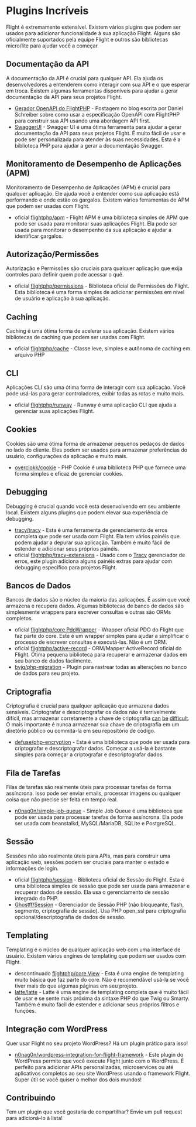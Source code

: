 # Plugins Incríveis

Flight é extremamente extensível. Existem vários plugins que podem ser usados para adicionar funcionalidade à sua aplicação Flight. Alguns são oficialmente suportados pela equipe Flight e outros são bibliotecas micro/lite para ajudar você a começar.

## Documentação da API

A documentação da API é crucial para qualquer API. Ela ajuda os desenvolvedores a entenderem como interagir com sua API e o que esperar em troca. Existem algumas ferramentas disponíveis para ajudar a gerar documentação da API para seus projetos Flight.

- [Gerador OpenAPI do FlightPHP](https://dev.to/danielsc/define-generate-and-implement-an-api-first-approach-with-openapi-generator-and-flightphp-1fb3) - Postagem no blog escrita por Daniel Schreiber sobre como usar a especificação OpenAPI com FlightPHP para construir sua API usando uma abordagem API first.
- [SwaggerUI](https://github.com/zircote/swagger-php) - Swagger UI é uma ótima ferramenta para ajudar a gerar documentação da API para seus projetos Flight. É muito fácil de usar e pode ser personalizada para atender às suas necessidades. Esta é a biblioteca PHP para ajudar a gerar a documentação Swagger.

## Monitoramento de Desempenho de Aplicações (APM)

Monitoramento de Desempenho de Aplicações (APM) é crucial para qualquer aplicação. Ele ajuda você a entender como sua aplicação está performando e onde estão os gargalos. Existem vários ferramentas de APM que podem ser usadas com Flight.
- <span class="badge bg-primary">oficial</span> [flightphp/apm](/awesome-plugins/apm) - Flight APM é uma biblioteca simples de APM que pode ser usada para monitorar suas aplicações Flight. Ela pode ser usada para monitorar o desempenho da sua aplicação e ajudar a identificar gargalos.

## Autorização/Permissões

Autorização e Permissões são cruciais para qualquer aplicação que exija controles para definir quem pode acessar o quê.

- <span class="badge bg-primary">oficial</span> [flightphp/permissions](/awesome-plugins/permissions) - Biblioteca oficial de Permissões do Flight. Esta biblioteca é uma forma simples de adicionar permissões em nível de usuário e aplicação à sua aplicação. 

## Caching

Caching é uma ótima forma de acelerar sua aplicação. Existem vários bibliotecas de caching que podem ser usadas com Flight.

- <span class="badge bg-primary">oficial</span> [flightphp/cache](/awesome-plugins/php-file-cache) - Classe leve, simples e autônoma de caching em arquivo PHP

## CLI

Aplicações CLI são uma ótima forma de interagir com sua aplicação. Você pode usá-las para gerar controladores, exibir todas as rotas e muito mais.

- <span class="badge bg-primary">oficial</span> [flightphp/runway](/awesome-plugins/runway) - Runway é uma aplicação CLI que ajuda a gerenciar suas aplicações Flight.

## Cookies

Cookies são uma ótima forma de armazenar pequenos pedaços de dados no lado do cliente. Eles podem ser usados para armazenar preferências do usuário, configurações da aplicação e muito mais.

- [overclokk/cookie](/awesome-plugins/php-cookie) - PHP Cookie é uma biblioteca PHP que fornece uma forma simples e eficaz de gerenciar cookies.

## Debugging

Debugging é crucial quando você está desenvolvendo em seu ambiente local. Existem alguns plugins que podem elevar sua experiência de debugging.

- [tracy/tracy](/awesome-plugins/tracy) - Esta é uma ferramenta de gerenciamento de erros completa que pode ser usada com Flight. Ela tem vários painéis que podem ajudar a depurar sua aplicação. Também é muito fácil de estender e adicionar seus próprios painéis.
- <span class="badge bg-primary">oficial</span> [flightphp/tracy-extensions](/awesome-plugins/tracy-extensions) - Usado com o [Tracy](/awesome-plugins/tracy) gerenciador de erros, este plugin adiciona alguns painéis extras para ajudar com debugging específico para projetos Flight.

## Bancos de Dados

Bancos de dados são o núcleo da maioria das aplicações. É assim que você armazena e recupera dados. Algumas bibliotecas de banco de dados são simplesmente wrappers para escrever consultas e outras são ORMs completos.

- <span class="badge bg-primary">oficial</span> [flightphp/core PdoWrapper](/awesome-plugins/pdo-wrapper) - Wrapper oficial PDO do Flight que faz parte do core. Este é um wrapper simples para ajudar a simplificar o processo de escrever consultas e executá-las. Não é um ORM.
- <span class="badge bg-primary">oficial</span> [flightphp/active-record](/awesome-plugins/active-record) - ORM/Mapper ActiveRecord oficial do Flight. Ótima pequena biblioteca para recuperar e armazenar dados em seu banco de dados facilmente.
- [byjg/php-migration](/awesome-plugins/migrations) - Plugin para rastrear todas as alterações no banco de dados para seu projeto.

## Criptografia

Criptografia é crucial para qualquer aplicação que armazena dados sensíveis. Criptografar e descriptografar os dados não é terrivelmente difícil, mas armazenar corretamente a chave de criptografia [can](https://stackoverflow.com/questions/6767839/where-should-i-store-an-encryption-key-for-php#:~:text=Write%20a%20php%20config%20file%20and%20store%20it,folder%20is%20not%20accessible%20to%20the%20end%20user.) [be](https://www.reddit.com/r/PHP/comments/luqsn/the_encryption_key_where_do_you_store_it/) [difficult](https://security.stackexchange.com/questions/48047/location-to-store-an-encryption-key). O mais importante é nunca armazenar sua chave de criptografia em um diretório público ou commitá-la em seu repositório de código.

- [defuse/php-encryption](/awesome-plugins/php-encryption) - Esta é uma biblioteca que pode ser usada para criptografar e descriptografar dados. Começar a usá-la é bastante simples para começar a criptografar e descriptografar dados.

## Fila de Tarefas

Filas de tarefas são realmente úteis para processar tarefas de forma assíncrona. Isso pode ser enviar emails, processar imagens ou qualquer coisa que não precise ser feita em tempo real.

- [n0nag0n/simple-job-queue](/awesome-plugins/simple-job-queue) - Simple Job Queue é uma biblioteca que pode ser usada para processar tarefas de forma assíncrona. Ela pode ser usada com beanstalkd, MySQL/MariaDB, SQLite e PostgreSQL.

## Sessão

Sessões não são realmente úteis para APIs, mas para construir uma aplicação web, sessões podem ser cruciais para manter o estado e informações de login.

- <span class="badge bg-primary">oficial</span> [flightphp/session](/awesome-plugins/session) - Biblioteca oficial de Sessão do Flight. Esta é uma biblioteca simples de sessão que pode ser usada para armazenar e recuperar dados de sessão. Ela usa o gerenciamento de sessão integrado do PHP.
- [Ghostff/Session](/awesome-plugins/ghost-session) - Gerenciador de Sessão PHP (não bloqueante, flash, segmento, criptografia de sessão). Usa PHP open_ssl para criptografia opcional/descriptografia de dados de sessão.

## Templating

Templating é o núcleo de qualquer aplicação web com uma interface de usuário. Existem vários engines de templating que podem ser usados com Flight.

- <span class="badge bg-warning">descontinuado</span> [flightphp/core View](/learn#views) - Esta é uma engine de templating muito básica que faz parte do core. Não é recomendável usá-la se você tiver mais do que algumas páginas em seu projeto.
- [latte/latte](/awesome-plugins/latte) - Latte é uma engine de templating completa que é muito fácil de usar e se sente mais próxima da sintaxe PHP do que Twig ou Smarty. Também é muito fácil de estender e adicionar seus próprios filtros e funções.

## Integração com WordPress

Quer usar Flight no seu projeto WordPress? Há um plugin prático para isso!

- [n0nag0n/wordpress-integration-for-flight-framework](/awesome-plugins/n0nag0n_wordpress) - Este plugin do WordPress permite que você execute Flight junto com o WordPress. É perfeito para adicionar APIs personalizadas, microservices ou até aplicativos completos ao seu site WordPress usando o framework Flight. Super útil se você quiser o melhor dos dois mundos!

## Contribuindo

Tem um plugin que você gostaria de compartilhar? Envie um pull request para adicioná-lo à lista!